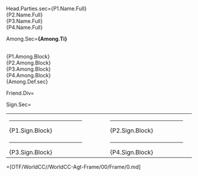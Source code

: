 Head.Parties.sec={P1.Name.Full}<br>{P2.Name.Full}<br>{P3.Name.Full}<br>{P4.Name.Full}

Among.Sec=<b>{Among.Ti}</b><br><br><ul type="none" style="padding-left: 0"><li>{P1.Among.Block}<br></li><li>{P2.Among.Block}<br></li><li>{P3.Among.Block}<br></li><li>{P4.Among.Block}<br></li><li>{Among.Def.sec}</li></ul>

Friend.Div=</i>

Sign.Sec=<table><tr><td valign="top" width="300px"><hr>{P1.Sign.Block}</td><td width="100px"></td><td valign="top" width="300px"><hr>{P2.Sign.Block}</td></tr><tr><td valign="top" width="300px"><hr>{P3.Sign.Block}</td><td><td valign="top" width="300px"><hr>{P4.Sign.Block}</td><td></td></tr></table>

=[OTF/WorldCC//WorldCC-Agt-Frame/00/Frame/0.md]
